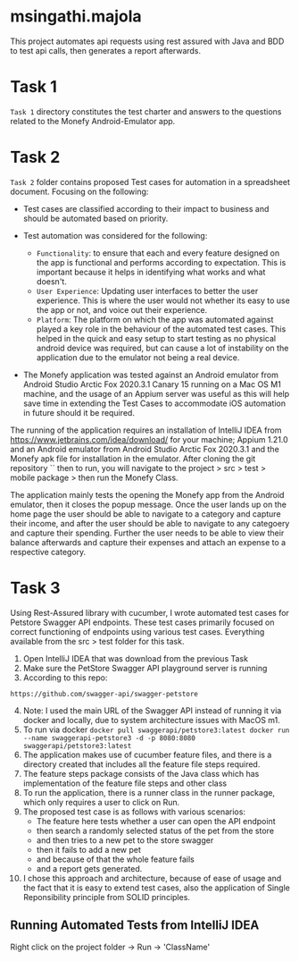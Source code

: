 # msingathi.majola
This project automates api requests using rest assured with Java and BDD to test api calls, then generates a report afterwards.

Task 1
============
`Task 1` directory constitutes the test charter and answers to the questions related to the Monefy Android-Emulator app.

Task 2
============
`Task 2` folder contains proposed Test cases for automation in a spreadsheet document. Focusing on the following:

* Test cases are classified according to their impact to business and should be automated based on priority.
* Test automation was considered for the following:

    - `Functionality`: to ensure that each and every feature designed on the app is functional and performs
      according to expectation. This is important because it helps in identifying what works and what doesn't.
    - `User Experience`: Updating user interfaces to better the user experience. This is where the user would not
      whether its easy to use the app or not, and voice out their experience.
    - `Platform`: The platform on which the app was automated against played a key role in the behaviour of the automated
      test cases. This helped in the quick  and easy setup to start testing as no physical android device was required,
      but can cause a lot of instability on the application due to the emulator not being a real device.


* The Monefy application was tested against an Android emulator from Android Studio Arctic Fox 2020.3.1 Canary 15 running
on a Mac OS M1 machine, and the usage of an Appium server was useful as this will help save time in extending the Test 
Cases to accommodate iOS automation in future should it be required. 

The running of the application requires an installation of IntelliJ IDEA from 
https://www.jetbrains.com/idea/download/ for your machine; Appium 1.21.0 and an Android emulator from Android Studio
Arctic Fox 2020.3.1 and the Monefy apk file for installation in the emulator. After cloning the git repository `` then 
to run, you will navigate to the project > src > test > mobile package > then run the Monefy Class.

The application mainly tests the opening the Monefy app from the Android emulator, then it closes the popup message. Once
the user lands up on the home page the user should be able to navigate to a category and capture their income, and after
the user should be able to navigate to any categoery and capture their spending. Further the user needs to be able to
view their balance afterwards and capture their expenses and attach an expense to a respective category.

Task 3
=============
Using Rest-Assured library with cucumber, I wrote automated test cases for Petstore Swagger API endpoints. 
These test cases primarily focused on correct functioning of endpoints using various test cases. Everything available from the src > test folder for this task.

1. Open IntelliJ IDEA that was download from the previous Task
2. Make sure the PetStore Swagger API playground server is running
3. According to this repo:
```
https://github.com/swagger-api/swagger-petstore
```
4. Note: I used the main URL of the Swagger API instead of running it via docker and locally, due to system architecture
   issues with MacOS m1.
5. To run via docker `docker pull swaggerapi/petstore3:latest
   docker run  --name swaggerapi-petstore3 -d -p 8080:8080 swaggerapi/petstore3:latest`
6. The application makes use of cucumber feature files, and there is a directory created that includes all the feature
file steps required.
7. The feature steps package consists of the Java class which has implementation of the feature file steps and other class
8. To run the application, there is a runner class in the runner package, which only requires a user to click on Run.
9. The proposed test case is as follows with various scenarios:
   * The feature here tests whether a user can open the API endpoint  
   * then search a randomly selected status of the pet from
     the store
   * and then tries to a new pet to the store swagger
   * then it fails to add a new pet
   * and because of that the whole feature fails
   * and a report gets generated. 
10. I chose this approach and architecture, because of ease of usage and the fact that it is easy to extend test cases,
also the application of Single Reponsibility principle from SOLID principles.

Running Automated Tests from IntelliJ IDEA
----------------------
Right click on the project folder -> Run -> 'ClassName'
